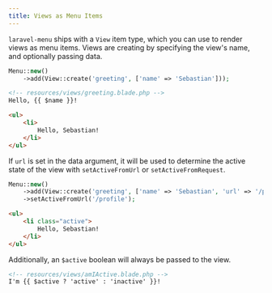 ```yaml
---
title: Views as Menu Items
---
```


`laravel-menu` ships with a `View` item type, which you can use to render views as menu items. Views are creating by specifying the view's name, and optionally passing data.

```php
Menu::new()
    ->add(View::create('greeting', ['name' => 'Sebastian']));
```

```html
<!-- resources/views/greeting.blade.php -->
Hello, {{ $name }}!
```

```html
<ul>
    <li>
        Hello, Sebastian!
    </li>
</ul>
```

If `url` is set in the data argument, it will be used to determine the active state of the view with `setActiveFromUrl` or `setActiveFromRequest`.

```php
Menu::new()
    ->add(View::create('greeting', ['name' => 'Sebastian', 'url' => '/profile']))
    ->setActiveFromUrl('/profile');
```

```html
<ul>
    <li class="active">
        Hello, Sebastian!
    </li>
</ul>
```

Additionally, an `$active` boolean will always be passed to the view.

```html
<!-- resources/views/amIActive.blade.php -->
I'm {{ $active ? 'active' : 'inactive' }}!
```
